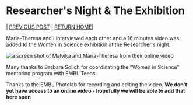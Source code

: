 # Researcher's Night & The Exhibition

| [PREVIOUS POST](./2019-08-13-research_archive.md) | [RETURN HOME](https://malvikasharan.github.io/EMBL-Women-2019/)|

Maria-Theresa and I interviewed each other and a 16 minutes video was added to the Women in Science exhibition at the Researcher's night.

![a screen shot of Malvika and Maria-Theresa from their online video](../images/video-shot.png)

Many thanks to Barbara Solich for coordinating the "Women in Science" mentoring program with EMBL Teens.

Thanks to the EMBL Photolab for recording and editing the video.
**We don't yet have access to an online video - hopefully we will be able to add that here soon**
